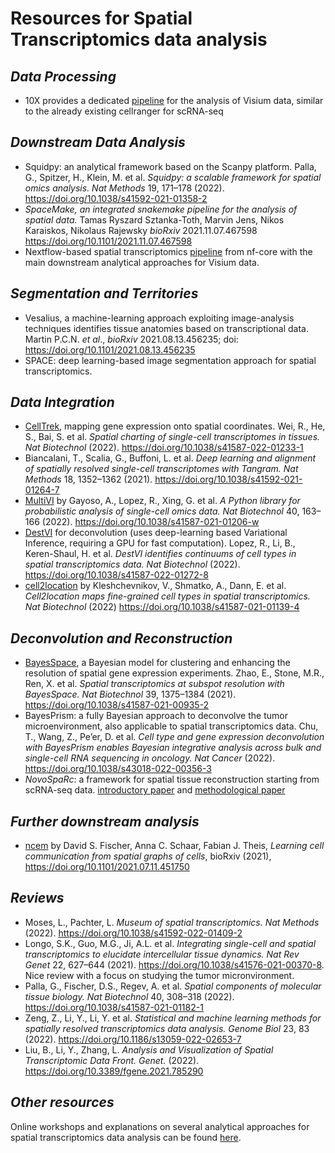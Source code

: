 # Resources for Spatial Transcriptomics data analysis

## _Data Processing_
- 10X provides a dedicated [pipeline](https://support.10xgenomics.com/spatial-gene-expression/software/pipelines/latest/what-is-space-ranger) for the analysis of Visium data, similar to the already existing cellranger for scRNA-seq

## _Downstream Data Analysis_
- Squidpy: an analytical framework based on the Scanpy platform. Palla, G., Spitzer, H., Klein, M. et al. *Squidpy: a scalable framework for spatial omics analysis.* _Nat Methods_ 19, 171–178 (2022). https://doi.org/10.1038/s41592-021-01358-2
- *SpaceMake, an integrated snakemake pipeline for the analysis of spatial data.* Tamas Ryszard Sztanka-Toth, Marvin Jens, Nikos Karaiskos, Nikolaus Rajewsky _bioRxiv_ 2021.11.07.467598  https://doi.org/10.1101/2021.11.07.467598
- Nextflow-based spatial transcriptomics [pipeline](https://github.com/nf-core/spatialtranscriptomics) from nf-core with the main downstream analytical approaches for Visium data.

## _Segmentation and Territories_
- Vesalius, a machine-learning approach exploiting image-analysis techniques identifies tissue anatomies based on transcriptional data.  Martin P.C.N. _et al_., 
_bioRxiv_ 2021.08.13.456235; doi: https://doi.org/10.1101/2021.08.13.456235
- SPACE: deep learning-based image segmentation approach for spatial transcriptomics.

## _Data Integration_
- [CellTrek](https://github.com/navinlabcode/CellTrek), mapping gene expression onto spatial coordinates. Wei, R., He, S., Bai, S. et al. *Spatial charting of single-cell transcriptomes in tissues.* _Nat Biotechnol_ (2022). https://doi.org/10.1038/s41587-022-01233-1 
- Biancalani, T., Scalia, G., Buffoni, L. et al. *Deep learning and alignment of spatially resolved single-cell transcriptomes with Tangram.* _Nat Methods_ 18, 1352–1362 (2021). https://doi.org/10.1038/s41592-021-01264-7
- [MultiVI](https://github.com/scverse/scvi-tools) by Gayoso, A., Lopez, R., Xing, G. et al. *A Python library for probabilistic analysis of single-cell omics data.* _Nat Biotechnol_ 40, 163–166 (2022). https://doi.org/10.1038/s41587-021-01206-w
- [DestVI](https://docs.scvi-tools.org/en/stable/user_guide/models/destvi.html) for deconvolution (uses deep-learning based Variational Inference, requiring a GPU for fast computation). Lopez, R., Li, B., Keren-Shaul, H. et al. *DestVI identifies continuums of cell types in spatial transcriptomics data.* _Nat Biotechnol_ (2022). https://doi.org/10.1038/s41587-022-01272-8
- [cell2location](https://github.com/BayraktarLab/cell2location) by Kleshchevnikov, V., Shmatko, A., Dann, E. et al. *Cell2location maps fine-grained cell types in spatial transcriptomics.* _Nat Biotechnol_ (2022) https://doi.org/10.1038/s41587-021-01139-4 

## _Deconvolution and Reconstruction_
- [BayesSpace](https://github.com/edward130603/BayesSpace), a Bayesian model for clustering and enhancing the resolution of spatial gene expression experiments. Zhao, E., Stone, M.R., Ren, X. et al. *Spatial transcriptomics at subspot resolution with BayesSpace.* _Nat Biotechnol_ 39, 1375–1384 (2021). https://doi.org/10.1038/s41587-021-00935-2
- BayesPrism: a fully Bayesian approach to deconvolve the tumor microenvironment, also applicable to spatial transcriptomics data. Chu, T., Wang, Z., Pe’er, D. et al. *Cell type and gene expression deconvolution with BayesPrism enables Bayesian integrative analysis across bulk and single-cell RNA sequencing in oncology.* _Nat Cancer_ (2022). https://doi.org/10.1038/s43018-022-00356-3
- *NovoSpaRc*: a framework for spatial tissue reconstruction starting from scRNA-seq data. [introductory paper](https://www.nature.com/articles/s41586-019-1773-3) and [methodological paper](https://www.nature.com/articles/s41596-021-00573-7)

## _Further downstream analysis_
- [ncem](https://github.com/theislab/ncem) by David S. Fischer, Anna C. Schaar, Fabian J. Theis, *Learning cell communication from spatial graphs of cells*, bioRxiv (2021), https://doi.org/10.1101/2021.07.11.451750

## _Reviews_
- Moses, L., Pachter, L. *Museum of spatial transcriptomics.* _Nat Methods_ (2022). https://doi.org/10.1038/s41592-022-01409-2
- Longo, S.K., Guo, M.G., Ji, A.L. et al. *Integrating single-cell and spatial transcriptomics to elucidate intercellular tissue dynamics.* _Nat Rev Genet_ 22, 627–644 (2021). https://doi.org/10.1038/s41576-021-00370-8. Nice review with a focus on studying the tumor micronvironment.
- Palla, G., Fischer, D.S., Regev, A. et al. *Spatial components of molecular tissue biology.* _Nat Biotechnol_ 40, 308–318 (2022). https://doi.org/10.1038/s41587-021-01182-1
- Zeng, Z., Li, Y., Li, Y. et al. *Statistical and machine learning methods for spatially resolved transcriptomics data analysis.* _Genome Biol_ 23, 83 (2022). https://doi.org/10.1186/s13059-022-02653-7
- Liu, B., Li, Y., Zhang, L. *Analysis and Visualization of Spatial Transcriptomic Data* _Front. Genet._ (2022). https://doi.org/10.3389/fgene.2021.785290

## _Other resources_
Online workshops and explanations on several analytical approaches for spatial transcriptomics data analysis can be found [here](https://www.singlecell.de/index.php/resources/media/).